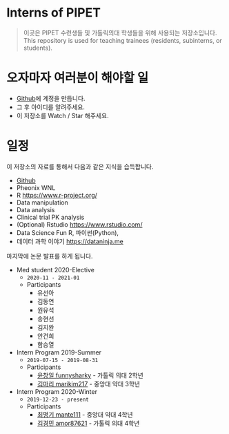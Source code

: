 # Interns of PIPET 

> 이곳은 PIPET 수련생들 및 가톨릭의대 학생들을 위해 사용되는 저장소입니다.  
> This repository is used for teaching trainees (residents, subinterns, or students).

# 오자마자 여러분이 해야할 일

- [Github](https://github.com)에 계정을 만듭니다.
- 그 후 아이디를 알려주세요.
- 이 저장소를 Watch / Star 해주세요.

# 일정

이 저장소의 자료를 통해서 다음과 같은 지식을 습득합니다.

* [Github](https://github.com)
* Pheonix WNL
* R <https://www.r-project.org/>
* Data manipulation
* Data analysis
* Clinical trial PK analysis
* (Optional) Rstudio <https://www.rstudio.com/>
* Data Science Fun R, 파이썬(Python), 
* 데이터 과학 이야기 <https://dataninja.me>

마지막에 논문 발표를 하게 됩니다.

- Med student 2020-Elective
    - `2020-11 - 2021-01`
    - Participants
        * 유선아
        * 김동연
        * 원유석
        * 송현선
        * 김지완
        * 안건희
        * 함승열
- Intern Program 2019-Summer
    - `2019-07-15 - 2019-08-31`
    - Participants
        * [윤창일 funnysharky](https://github.com/funnysharky) - 가톨릭 의대 2학년
        * [김마리 marikim217](https://github.com/marikim217) - 중앙대 약대 3학년
- Intern Program 2020-Winter
    - `2019-12-23 - present`
    - Participants
        * [최명기 mante111](https://github.com/mante111) - 중앙대 약대 4학년
        * [김경민 amor87621](https://github.com/amor87621) - 가톨릭 의대 4학년
